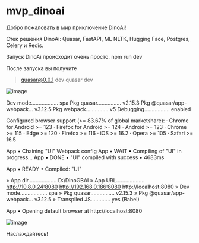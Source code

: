 # mvp_dinoai

Добро пожаловать в мир приключение DinoAi!

Стек решения DinoAi: Quasar, FastAPI, ML NLTK, Hugging Face, Postgres, Celery и Redis.

Запуск DinoAi происходит очень просто.
npm run dev

После запуска вы получите
> quasar@0.0.1 dev
> quasar dev


![image](https://github.com/NadiaGallini/mvp_dinoai/assets/52111855/0cc9ee8f-ba29-42f1-b806-48733c1e0300)


 Dev mode.................. spa
 Pkg quasar................ v2.15.3
 Pkg @quasar/app-webpack... v3.12.5
 Pkg webpack............... v5
 Debugging................. enabled

 Configured browser support (>= 83.67% of global marketshare):
 · Chrome for Android >= 123
 · Firefox for Android >= 124
 · Android >= 123
 · Chrome >= 115
 · Edge >= 120
 · Firefox >= 116
 · iOS >= 16.2
 · Opera >= 105
 · Safari >= 16.5

 App • Chaining "UI" Webpack config
 App •  WAIT  • Compiling of "UI" in progress...
 App •  DONE  • "UI" compiled with success • 4683ms



 App •  READY  • Compiled: "UI"

 » App dir................... D:\DinoGBAI
 » App URL................... http://10.8.0.24:8080
                              http://192.168.0.186:8080
                              http://localhost:8080
 » Dev mode.................. spa
 » Pkg quasar................ v2.15.3
 » Pkg @quasar/app-webpack... v3.12.5
 » Transpiled JS............. yes (Babel)

 App • Opening default browser at http://localhost:8080

![image](https://github.com/NadiaGallini/mvp_dinoai/assets/52111855/21e40ae3-5b2b-46e8-aa85-3c912ce042eb)

Наслаждайтесь!
